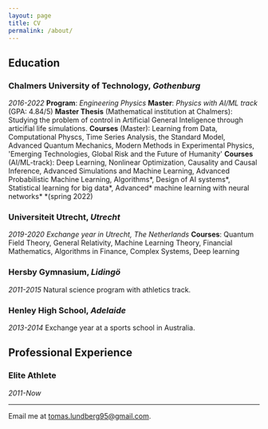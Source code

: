 ```yaml
---
layout: page
title: CV
permalink: /about/
---
```

## Education

### Chalmers University of Technology, *Gothenburg*
*2016-2022*
**Program**: *Engineering Physics*
**Master**: *Physics with AI/ML track* (GPA: 4.84/5)
**Master Thesis** (Mathematical institution at Chalmers):  Studying the problem of control in Artificial General Inteligence through articifial life simulations.
**Courses** (Master): Learning from Data, Computational Physcs, Time Series Analysis, the Standard Model, Advanced Quantum Mechanics, Modern Methods in Experimental Physics, 'Emerging Technologies, Global Risk and the Future of Humanity'
**Courses** (AI/ML-track): Deep Learning, Nonlinear Optimization, Causality and Causal Inference, Advanced Simulations and Machine Learning, Advanced Probabilistic Machine Learning, Algorithms\*, Design of AI systems\*, Statistical learning for big data\*, Advanced\* machine learning with neural networks\* 
\*(spring 2022)

### Universiteit Utrecht, *Utrecht*
*2019-2020*
*Exchange year in Utrecht, The Netherlands*
**Courses**: Quantum Field Theory, General Relativity, Machine Learning Theory, Financial Mathematics, Algorithms in Finance, Complex Systems, Deep learning

### Hersby Gymnasium, *Lidingö*
*2011-2015*
Natural science program with athletics track.

### Henley High School, *Adelaide*
*2013-2014*
Exchange year at a sports school in Australia.

## Professional Experience
### Elite Athlete
*2011-Now*



---

Email me at [tomas.lundberg95@gmail.com](mailto:tomas.lundberg95@gmail.com).